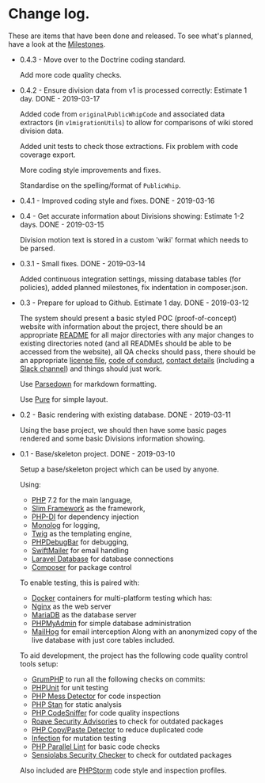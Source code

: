 # Change log.

These are items that have been done and released. To see what's planned, have a look at the
[Milestones](Milestones.md).

* 0.4.3 - Move over to the Doctrine coding standard.

    Add more code quality checks.
    
* 0.4.2 - Ensure division data from v1 is processed correctly: Estimate 1 day. DONE - 2019-03-17
     
    Added code from `originalPublicWhipCode` and associated data extractors (in `v1migrationUtils`)
    to allow for comparisons of wiki stored division data.
    
    Added unit tests to check those extractions. Fix problem with code coverage export.
    
    More coding style improvements and fixes.
    
    Standardise on the spelling/format of `PublicWhip`.
    
* 0.4.1 - Improved coding style and fixes. DONE - 2019-03-16

* 0.4 - Get accurate information about Divisions showing: Estimate 1-2 days. DONE - 2019-03-15

    Division motion text is stored in a custom 'wiki' format which needs to be parsed.
    
* 0.3.1 - Small fixes. DONE - 2019-03-14
    
    Added continuous integration settings, missing database tables (for policies), added planned
    milestones, fix indentation in composer.json.
    
* 0.3 - Prepare for upload to Github. Estimate 1 day. DONE - 2019-03-12

    The system should present a basic styled POC (proof-of-concept) website with
    information about the project, there should be an appropriate [README](../README.md) for all
    major directories with any major changes to existing directories noted (and all
    READMEs should be able to be accessed from the website), all QA checks should pass,
    there should be an appropriate [license file](../LICENSE.txt),
    [code of conduct](CODE_OF_CONDUCT.md), [contact details](Contact.md)
    (including a [Slack channel](https://publicwhip.slack.com/)) and things should just work.
    
    Use [Parsedown](https://github.com/erusev/parsedown) for markdown formatting.
    
    Use [Pure](https://purecss.io/) for simple layout.
    
* 0.2 - Basic rendering with existing database. DONE - 2019-03-11
    
    Using the base project, we should then have some basic pages rendered and some basic Divisions
    information showing.
    
* 0.1 - Base/skeleton project. DONE - 2019-03-10

    Setup a base/skeleton project which can be used by anyone.
    
    Using:
    - [PHP](https://php.net) 7.2 for the main language,
    - [Slim Framework](https://www.slimframework.com) as the framework,
    - [PHP-DI](https://php-di.org) for dependency injection
    - [Monolog](https://github.com/Seldaek/monolog) for logging,
    - [Twig](https://twig.symfony.com) as the templating engine,
    - [PHPDebugBar](http://phpdebugbar.com/) for debugging,
    - [SwiftMailer](https://swiftmailer.symfony.com/) for email handling
    - [Laravel Database](https://laravel.com/docs/5.8/database) for database connections
    - [Composer](https://getcomposer.org) for package control
    
    To enable testing, this is paired with:
    - [Docker](http://docker.com) containers for multi-platform testing which has:
    - [Nginx](http://nginx.org) as the web server
    - [MariaDB](https://mariadb.org/) as the database server
    - [PHPMyAdmin](https://www.phpmyadmin.net/) for simple database administration
    - [MailHog](https://github.com/mailhog/MailHog) for email interception
    Along with an anonymized copy of the live database with just core tables included.
    
    To aid development, the project has the following code quality control tools setup:
    - [GrumPHP](https://github.com/phpro/grumphp) to run all the following checks on commits:
    - [PHPUnit](https://phpunit.de/) for unit testing
    - [PHP Mess Detector](https://phpmd.org) for code inspection
    - [PHP Stan](https://github.com/phpstan/phpstan) for static analysis
    - [PHP CodeSniffer](https://github.com/squizlabs/PHP_CodeSniffer) for code quality inspections
    - [Roave Security Advisories](https://github.com/Roave/SecurityAdvisories) to check for outdated packages
    - [PHP Copy/Paste Detector](https://github.com/sebastianbergmann/phpcpd) to reduce duplicated code
    - [Infection](https://infection.github.io/) for mutation testing
    - [PHP Parallel Lint](https://github.com/JakubOnderka/PHP-Parallel-Lint) for basic code checks
    - [Sensiolabs Security Checker](https://github.com/sensiolabs/security-checker) to check for outdated packages
    
    Also included are [PHPStorm](https://www.jetbrains.com/phpstorm/) code style and inspection profiles.